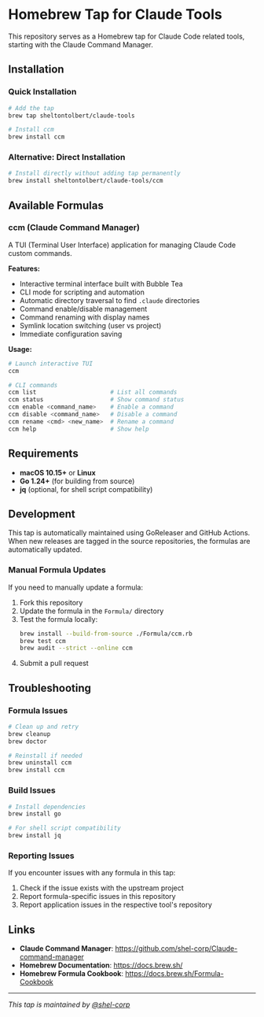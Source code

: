 # Homebrew Tap for Claude Tools

This repository serves as a Homebrew tap for Claude Code related tools, starting with the Claude Command Manager.

## Installation

### Quick Installation

```bash
# Add the tap
brew tap sheltontolbert/claude-tools

# Install ccm
brew install ccm
```

### Alternative: Direct Installation

```bash
# Install directly without adding tap permanently
brew install sheltontolbert/claude-tools/ccm
```

## Available Formulas

### ccm (Claude Command Manager)

A TUI (Terminal User Interface) application for managing Claude Code custom commands.

**Features:**
- Interactive terminal interface built with Bubble Tea
- CLI mode for scripting and automation
- Automatic directory traversal to find `.claude` directories
- Command enable/disable management
- Command renaming with display names
- Symlink location switching (user vs project)
- Immediate configuration saving

**Usage:**
```bash
# Launch interactive TUI
ccm

# CLI commands
ccm list                     # List all commands
ccm status                   # Show command status
ccm enable <command_name>    # Enable a command
ccm disable <command_name>   # Disable a command
ccm rename <cmd> <new_name>  # Rename a command
ccm help                     # Show help
```

## Requirements

- **macOS 10.15+** or **Linux**
- **Go 1.24+** (for building from source)
- **jq** (optional, for shell script compatibility)

## Development

This tap is automatically maintained using GoReleaser and GitHub Actions. When new releases are tagged in the source repositories, the formulas are automatically updated.

### Manual Formula Updates

If you need to manually update a formula:

1. Fork this repository
2. Update the formula in the `Formula/` directory
3. Test the formula locally:
   ```bash
   brew install --build-from-source ./Formula/ccm.rb
   brew test ccm
   brew audit --strict --online ccm
   ```
4. Submit a pull request

## Troubleshooting

### Formula Issues

```bash
# Clean up and retry
brew cleanup
brew doctor

# Reinstall if needed
brew uninstall ccm
brew install ccm
```

### Build Issues

```bash
# Install dependencies
brew install go

# For shell script compatibility
brew install jq
```

### Reporting Issues

If you encounter issues with any formula in this tap:

1. Check if the issue exists with the upstream project
2. Report formula-specific issues in this repository
3. Report application issues in the respective tool's repository

## Links

- **Claude Command Manager**: https://github.com/shel-corp/Claude-command-manager
- **Homebrew Documentation**: https://docs.brew.sh/
- **Homebrew Formula Cookbook**: https://docs.brew.sh/Formula-Cookbook

---

*This tap is maintained by [@shel-corp](https://github.com/shel-corp)*